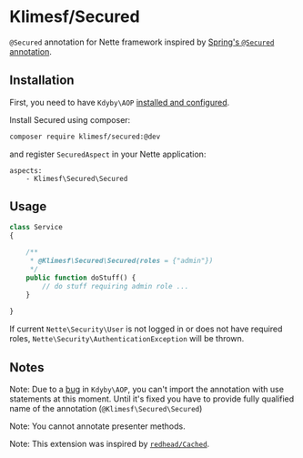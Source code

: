 Klimesf/Secured
===============

`@Secured` annotation for Nette framework inspired by [Spring's `@Secured` annotation](http://docs.spring.io/autorepo/docs/spring-security/3.2.2.RELEASE/apidocs/org/springframework/security/access/annotation/Secured.html).

Installation
------------

First, you need to have `Kdyby\AOP` [installed and configured](https://github.com/Kdyby/Aop/blob/master/docs/en/index.md#installation).

Install Secured using composer:

```sh
composer require klimesf/secured:@dev
```

and register `SecuredAspect` in your Nette application:

```
aspects:
	- Klimesf\Secured\Secured
```

Usage
-----

```php
class Service
{

	/**
	 * @Klimesf\Secured\Secured(roles = {"admin"})
	 */
	public function doStuff() {
		// do stuff requiring admin role ...
	}
  
}
```

If current `Nette\Security\User` is not logged in or does not have required roles,
`Nette\Security\AuthenticationException` will be thrown.

Notes
-----

Note: Due to a [bug](https://github.com/Kdyby/Aop/issues/6) in `Kdyby\AOP`, you can't import 
the annotation with use statements at this moment.
Until it's fixed you have to provide fully qualified name of the annotation (`@Klimesf\Secured\Secured`)

Note: You cannot annotate presenter methods.

Note: This extension was inspired by [`redhead/Cached`](https://github.com/redhead/Cached).